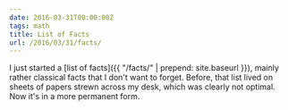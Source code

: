 ```yaml
---
date: 2016-03-31T00:00:00Z
tags: math
title: List of Facts
url: /2016/03/31/facts/
---
```


I just started a [list of facts]({{ "/facts/" | prepend: site.baseurl }}), mainly rather classical facts that I don't want to forget. Before, that list lived on sheets of papers strewn across my desk, which was clearly not optimal. Now it's in a more permanent form.
